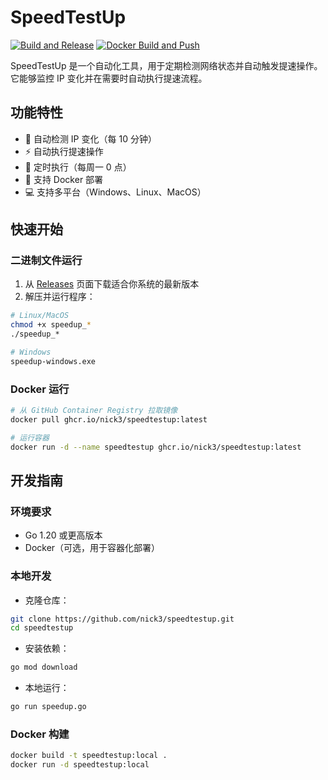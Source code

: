 # SpeedTestUp

[![Build and Release](https://github.com/nick3/speedtestup/actions/workflows/release.yml/badge.svg)](https://github.com/nick3/speedtestup/actions/workflows/release.yml)
[![Docker Build and Push](https://github.com/nick3/speedtestup/actions/workflows/docker.yml/badge.svg)](https://github.com/nick3/speedtestup/actions/workflows/docker.yml)

SpeedTestUp 是一个自动化工具，用于定期检测网络状态并自动触发提速操作。它能够监控 IP 变化并在需要时自动执行提速流程。

## 功能特性

- 🔄 自动检测 IP 变化（每 10 分钟）
- ⚡ 自动执行提速操作
- 📅 定时执行（每周一 0 点）
- 🐳 支持 Docker 部署
- 💻 支持多平台（Windows、Linux、MacOS）

## 快速开始

### 二进制文件运行

1. 从 [Releases](https://github.com/nick3/speedtestup/releases) 页面下载适合你系统的最新版本
2. 解压并运行程序：

```bash
# Linux/MacOS
chmod +x speedup_*
./speedup_*

# Windows
speedup-windows.exe
```

### Docker 运行

```bash
# 从 GitHub Container Registry 拉取镜像
docker pull ghcr.io/nick3/speedtestup:latest

# 运行容器
docker run -d --name speedtestup ghcr.io/nick3/speedtestup:latest
```

## 开发指南

### 环境要求

- Go 1.20 或更高版本
- Docker（可选，用于容器化部署）

### 本地开发

- 克隆仓库：

```bash
git clone https://github.com/nick3/speedtestup.git
cd speedtestup
```

- 安装依赖：

```bash
go mod download
```

- 本地运行：

```bash
go run speedup.go
```

### Docker 构建

```bash
docker build -t speedtestup:local .
docker run -d speedtestup:local
```
